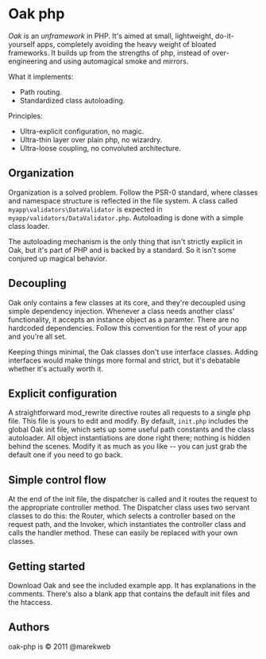 Oak php
=======

*Oak* is an *unframework* in PHP. It's aimed at small, lightweight, do-it-yourself apps, completely avoiding the heavy weight of bloated frameworks. It builds up from the strengths of php, instead of over-engineering and using automagical smoke and mirrors.

What it implements:
 - Path routing.
 - Standardized class autoloading.

	
Principles:
 - Ultra-explicit configuration, no magic.
 - Ultra-thin layer over plain php, no wizardry.
 - Ultra-loose coupling, no convoluted architecture.

	
Organization
---------

Organization is a solved problem. Follow the PSR-0 standard, where classes and namespace structure is reflected in the file system. A class called `myapp\validators\DataValidator` is expected in `myapp/validators/DataValidator.php`. Autoloading is done with a simple class loader.

The autoloading mechanism is the only thing that isn't strictly explicit in Oak, but it's part of PHP and is backed by a standard. So it isn't some conjured up magical behavior.

Decoupling
----------

Oak only contains a few classes at its core, and they're decoupled using simple dependency injection. Whenever a class needs another class' functionality, it accepts an instance object as a paramter. There are no hardcoded dependencies. Follow this convention for the rest of your app and you're all set.

Keeping things minimal, the Oak classes don't use interface classes. Adding interfaces would make things more formal and strict, but it's debatable whether it's actually worth it. 

Explicit configuration
----------------------

A straightforward mod_rewrite directive routes all requests to a single php file. This file is yours to edit and modify. By default, `init.php` includes the global Oak init file, which sets up some useful path constants and the class autoloader. All object instantiations are done right there; nothing is hidden behind the scenes. Modify it as much as you like -- you can just grab the default one if you need to go back.

Simple control flow
-------------------

At the end of the init file, the dispatcher is called and it routes the request to the appropriate controller method. The Dispatcher class uses two servant classes to do this: the Router, which selects a controller based on the request path, and the Invoker, which instantiates the controller class and calls the handler method. These can easily be replaced with your own classes.

Getting started
---------------

Download Oak and see the included example app. It has explanations in the comments. There's also a blank app that contains the default init files and the htaccess.

Authors
-------

oak-php is &copy; 2011 @marekweb